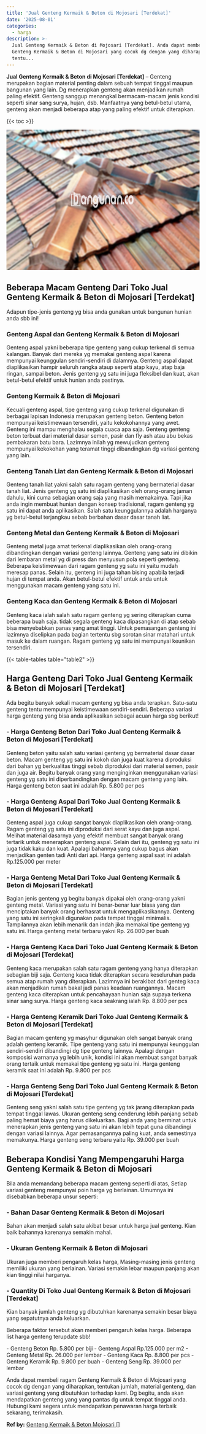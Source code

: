 ```yaml
---
title: 'Jual Genteng Kermaik & Beton di Mojosari [Terdekat]'
date: '2025-08-01'
categories:
  - harga
description: >-
  Jual Genteng Kermaik & Beton di Mojosari [Terdekat]. Anda dapat membeli ragam
  Genteng Kermaik & Beton di Mojosari yang cocok dg dengan yang diharapkan,
  tentu...
---
```


**Jual Genteng Kermaik & Beton di Mojosari \[Terdekat\]** – Genteng merupakan bagian material penting dalam sebuah tempat tinggal maupun bangunan yang lain. Dg menerapkan genteng akan menjadikan rumah paling efektif. Genteng sanggup menangkal bermacam-macam jenis kondisi seperti sinar sang surya, hujan, dsb. Manfaatnya yang betul-betul utama, genteng akan menjadi beberapa atap yang paling efektif untuk diterapkan.

{{< toc >}}

![Jual Genteng Kermaik & Beton di Mojosari [Terdekat]](/images/genteng-minimalis-murah28.png)

## Beberapa Macam Genteng Dari Toko Jual Genteng Kermaik & Beton di Mojosari \[Terdekat\]

Adapun tipe-jenis genteng yg bisa anda gunakan untuk bangunan hunian anda sbb ini!

### Genteng Aspal dan Genteng Kermaik & Beton di Mojosari

Genteng aspal yakni beberapa tipe genteng yang cukup terkenal di semua kalangan. Banyak dari mereka yg memakai genteng aspal karena mempunyai keunggulan sendiri-sendiri di dalamnya. Genteng aspal dapat diaplikasikan hampir seluruh rangka ataup seperti atap kayu, atap baja ringan, sampai beton. Jenis genteng yg satu ini juga fleksibel dan kuat, akan betul-betul efektif untuk hunian anda pastinya.

### Genteng Kermaik & Beton di Mojosari

Kecuali genteng aspal, tipe genteng yang cukup terkenal digunakan di berbagai lapisan Indonesia merupakan genteng beton. Genteng beton mempunyai keistimewaan tersendiri, yaitu kekokohannya yang awet. Genteng ini mampu menghalau segala cuaca apa saja. Genteng genteng beton terbuat dari material dasar semen, pasir dan fly ash atau abu bekas pembakaran batu bara. Lazimnya inilah yg mewujudkan genteng mempunyai kekokohan yang teramat tinggi dibandingkan dg variasi genteng yang lain.

### Genteng Tanah Liat dan Genteng Kermaik & Beton di Mojosari

Genteng tanah liat yakni salah satu ragam genteng yang bermaterial dasar tanah liat. Jenis genteng yg satu ini diaplikasikan oleh orang-orang jaman dahulu, kini cuma sebagian orang saja yang masih memakainya. Tapi jika anda ingin membuat hunian dengan konsep tradisional, ragam genteng yg satu ini dapat anda aplikasikan. Salah satu keunggulannya adalah harganya yg betul-betul terjangkau sebab berbahan dasar dasar tanah liat.

### Genteng Metal dan Genteng Kermaik & Beton di Mojosari

Genteng metal juga amat terkenal diaplikasikan oleh orang-orang dibandingkan dengan variasi genteng lainnya. Genteng yang satu ini dibikin dari lembaran metal yg di press dan menyusun pola seperti genteng. Beberapa keistimewaan dari ragam genteng yg satu ini yaitu mudah meresap panas. Selain itu, genteng ini juga tahan bising apabila terjadi hujan di tempat anda. Akan betul-betul efektif untuk anda untuk menggunakan macam genteng yang satu ini.

### Genteng Kaca dan Genteng Kermaik & Beton di Mojosari

Genteng kaca ialah salah satu ragam genteng yg sering diterapkan cuma beberapa buah saja. tidak segala genteng kaca dipasangkan di atap sebab bisa menyebabkan panas yang amat tinggi. Untuk pemasangan genteng ini lazimnya diselipkan pada bagian tertentu sbg sorotan sinar matahari untuk masuk ke dalam ruangan. Ragam genteng yg satu ini mempunyai keunikan tersendiri.

{{< table-tables table="table2" >}}

## Harga Genteng Dari Toko Jual Genteng Kermaik & Beton di Mojosari \[Terdekat\]

Ada begitu banyak sekali macam genteng yg bisa anda terapkan. Satu-satu genteng tentu mempunyai keistimewaan sendiri-sendiri. Beberapa variasi harga genteng yang bisa anda aplikasikan sebagai acuan harga sbg berikut!

### \- Harga Genteng Beton Dari Toko Jual Genteng Kermaik & Beton di Mojosari \[Terdekat\]

Genteng beton yaitu salah satu variasi genteng yg bermaterial dasar dasar beton. Macam genteng yg satu ini kokoh dan juga kuat karena diproduksi dari bahan yg berkualitas tinggi sebab diproduksi dari material semen, pasir dan juga air. Begitu banyak orang yang menginginkan menggunakan variasi genteng yg satu ini diperbandingkan dengan macam genteng yang lain. Harga genteng beton saat ini adalah Rp. 5.800 per pcs

### \- Harga Genteng Aspal Dari Toko Jual Genteng Kermaik & Beton di Mojosari \[Terdekat\]

Genteng aspal juga cukup sangat banyak diaplikasikan oleh orang-orang. Ragam genteng yg satu ini diproduksi dari serat kayu dan juga aspal. Melihat material dasarnya yang efektif membuat sangat banyak orang tertarik untuk menerapkan genteng aspal. Selain dari itu, genteng yg satu ini juga tidak kaku dan kuat. Apalagi bahannya yang cukup bagus akan menjadikan genten tadi Anti dari api. Harga genteng aspal saat ini adalah Rp.125.000 per meter

### \- Harga Genteng Metal Dari Toko Jual Genteng Kermaik & Beton di Mojosari \[Terdekat\]

Bagian jenis genteng yg begitu banyak dipakai oleh orang-orang yakni genteng metal. Variasi yang satu ini benar-benar luar biasa yang dan menciptakan banyak orang berhasrat untuk mengaplikasikannya. Genteng yang satu ini seringkali digunakan pada tempat tinggal minimalis. Tampilannya akan lebih menarik dan indah jika memakai tipe genteng yg satu ini. Harga genteng metal terbaru yakni Rp. 26.000 per buah

### \- Harga Genteng Kaca Dari Toko Jual Genteng Kermaik & Beton di Mojosari \[Terdekat\]

Genteng kaca merupakan salah satu ragam genteng yang hanya diterapkan sebagian biji saja. Genteng kaca tidak diterapkan secara keseluruhan pada semua atap rumah yang diterapkan. Lazimnya ini berakibat dari genteg kaca akan menjadikan rumah bakal jadi panas keadaan ruangannya. Macam genteng kaca diterapkan untuk pencahayaan hunian saja supaya terkena sinar sang surya. Harga genteng kaca seakrang ialah Rp. 8.800 per pcs

### \- Harga Genteng Keramik Dari Toko Jual Genteng Kermaik & Beton di Mojosari \[Terdekat\]

Bagian macam genteng yg masyhur digunakan oleh sangat banyak orang adalah genteng keramik. Tipe genteng yang satu ini mempunyai keunggulan sendiri-sendiri dibandingi dg tipe genteng lainnya. Apalagi dengan komposisi warnanya yg lebih unik, kondisi ini akan membuat sangat banyak orang tertaik untuk memakai tipe genteng yg satu ini. Harga genteng keramik saat ini adalah Rp. 9.800 per pcs

### \- Harga Genteng Seng Dari Toko Jual Genteng Kermaik & Beton di Mojosari \[Terdekat\]

Genteng seng yakni salah satu tipe genteng yg tak jarang diterapkan pada tempat tinggal lawas. Ukuran genteng seng cenderung lebih panjang sebab paling hemat biaya yang harus dikeluarkan. Bagi anda yang berminat untuk menerapkan jenis genteng yang satu ini akan lebih tepat guna dibandingi dengan variasi lainnya. Agar pemasangannya paling kuat, anda semestinya memakunya. Harga genteng seng terbaru yaitu Rp. 39.000 per buah

## Beberapa Kondisi Yang Mempengaruhi Harga Genteng Kermaik & Beton di Mojosari

Bila anda memandang beberapa macam genteng seperti di atas, Setiap variasi genteng mempunyai poin harga yg berlainan. Umumnya ini disebabkan beberapa unsur seperti:

### \- Bahan Dasar Genteng Kermaik & Beton di Mojosari

Bahan akan menjadi salah satu akibat besar untuk harga jual genteng. Kian baik bahannya karenanya semakin mahal.

### \- Ukuran Genteng Kermaik & Beton di Mojosari

Ukuran juga memberi pengaruh kelas harga, Masing-masing jenis genteng memiliki ukuran yang berlainan. Variasi semakin lebar maupun panjang akan kian tinggi nilai harganya.

### \- Quantity Di Toko Jual Genteng Kermaik & Beton di Mojosari \[Terdekat\]

Kian banyak jumlah genteng yg dibutuhkan karenanya semakin besar biaya yang sepatutnya anda keluarkan.

Beberapa faktor tersebut akan memberi pengaruh kelas harga. Beberapa list harga genteng terupdate sbb!

\- Genteng Beton Rp. 5.800 per biji - Genteng Aspal Rp.125.000 per m2 - Genteng Metal Rp. 26.000 per lembar - Genteng Kaca Rp. 8.800 per pcs - Genteng Keramik Rp. 9.800 per buah - Genteng Seng Rp. 39.000 per lembar

Anda dapat membeli ragam Genteng Kermaik & Beton di Mojosari yang cocok dg dengan yang diharapkan, tentukan jumlah, material genteng, dan variasi genteng yang dibutuhkan terhadap kami. Dg begitu, anda akan mendapatkan genteng yang yang pantas dg untuk tempat tinggal anda. Hubungi kami segera untuk mendapatkan penawaran harga terbaik sekarang, terimakasih.

**Ref by:**  [Genteng Kermaik & Beton  Mojosari []](https://id.wikipedia.org/wiki/Genteng)
